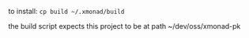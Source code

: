 
to install: `cp build ~/.xmonad/build`

the build script expects this project to be at path ~/dev/oss/xmonad-pk
